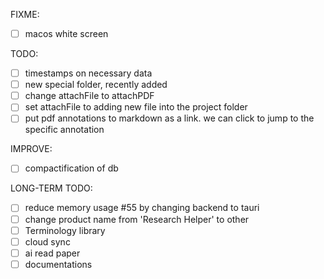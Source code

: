 FIXME:

- [ ] macos white screen

TODO:

- [ ] timestamps on necessary data
- [ ] new special folder, recently added
- [ ] change attachFile to attachPDF
- [ ] set attachFile to adding new file into the project folder 
- [ ] put pdf annotations to markdown as a link. we can click to jump to the specific annotation

IMPROVE:

- [ ] compactification of db

LONG-TERM TODO:

- [ ] reduce memory usage #55 by changing backend to tauri
- [ ] change product name from 'Research Helper' to other
- [ ] Terminology library
- [ ] cloud sync
- [ ] ai read paper
- [ ] documentations
